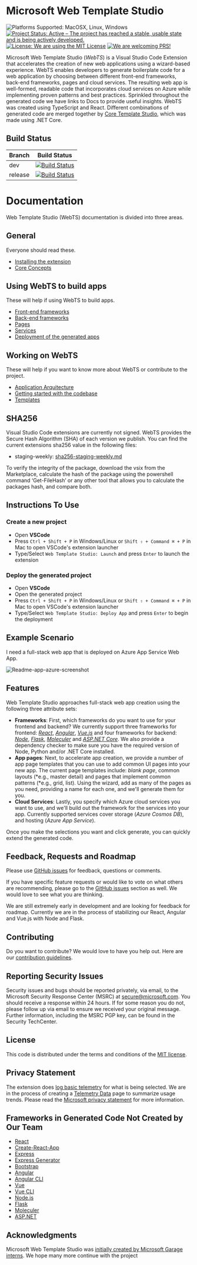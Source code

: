 # Microsoft Web Template Studio

<img src="https://img.shields.io/badge/platform-linux--64%20%7C%20win--64%20%7C%20osx--64%20-lightgrey.svg" alt="Platforms Supported: MacOSX, Linux, Windows"/> <a href="https://www.repostatus.org/#active"><img src="https://www.repostatus.org/badges/latest/active.svg" alt="Project Status: Active – The project has reached a stable, usable state and is being actively developed." /></a> <a href="LICENSE"><img src="https://img.shields.io/badge/license-MIT-blue.svg" alt="License: We are using the MIT License"></a> <a href="CONTRIBUTING.md"><img src="https://img.shields.io/badge/PRs-Welcome-brightgreen.svg" alt="We are welcoming PRS!"></a>

Microsoft Web Template Studio (_WebTS_) is a Visual Studio Code Extension that accelerates the creation of new web applications using a
wizard-based experience. WebTS enables developers to generate boilerplate code for a web application
by choosing between different front-end frameworks, back-end frameworks, pages and cloud services.
The resulting web app is well-formed, readable code that incorporates cloud services on
Azure while implementing proven patterns and best practices. Sprinkled throughout the generated code we have links to
Docs to provide useful insights. WebTS was created using TypeScript and React. Different combinations of generated code
are merged together by [Core Template Studio](https://github.com/Microsoft/CoreTemplateStudio), which was made using .NET Core.

## Build Status

| Branch  |                                                                                                                Build Status                                                                                                                 |
| :------ | :-----------------------------------------------------------------------------------------------------------------------------------------------------------------------------------------------------------------------------------------: |
| dev     |    [![Build Status](https://winappstudio.visualstudio.com/Vegas/_apis/build/status/WebTemplateStudio%20-%20CI%20and%20Deploy?branchName=dev)](https://winappstudio.visualstudio.com/Vegas/_build/latest?definitionId=158&branchName=dev)    |
| release |   [![Build Status](https://winappstudio.visualstudio.com/Vegas/_apis/build/status/webTS/webts.staging.version.create?branchName=release)](https://winappstudio.visualstudio.com/Vegas/_build/latest?definitionId=161&branchName=release)    |

# Documentation
Web Template Studio (WebTS) documentation is divided into three areas.


## General
Everyone should read these.

- [Installing the extension](/docs/install.md)
- [Core Concepts](/docs/concepts.md)

## Using WebTS to build apps
These will help if using WebTS to build apps.

- [Front-end frameworks](docs/generated-apps/frontend-frameworks/readme.md)
- [Back-end frameworks](docs/generated-apps/backend-frameworks/readme.md)
- [Pages](docs/generated-apps/pages/readme.md)
- [Services](docs/generated-apps/services/readme.md)
- [Deployment of the generated apps](docs/generated-apps/deployment.md)


## Working on WebTS
These will help if you want to know more about WebTS or contribute to the project.

- [Application Arquitecture](docs/contributing/application-architecture.md)
- [Getting started with the codebase](/docs/contributing/getting-started-developers.md)
- [Templates](./contributing/templates.md)

## SHA256

Visual Studio Code extensions are currently not signed. WebTS provides the Secure Hash Algorithm (SHA) of each version we publish. You can find the current extensions sha256 value in the following files:

- staging-weekly: [sha256-staging-weekly.md](sha256-staging-weekly.md)

To verify the integrity of the package, download the vsix from the Marketplace, calculate the hash of the package using the powershell command ‘Get-FileHash’ or any other tool that allows you to calculate the packages hash, and compare both.

## Instructions To Use

### Create a new project

- Open **VSCode**
- Press `Ctrl + Shift + P` in Windows/Linux or `Shift ⇧ + Command ⌘ + P` in Mac to open VSCode's extension launcher
- Type/Select `Web Template Studio: Launch` and press `Enter` to launch the extension

### Deploy the generated project

- Open **VSCode**
- Open the generated project
- Press `Ctrl + Shift + P` in Windows/Linux or `Shift ⇧ + Command ⌘ + P` in Mac to open VSCode's extension launcher
- Type/Select `Web Template Studio: Deploy App` and press `Enter` to begin the deployment

## Example Scenario

I need a full-stack web app that is deployed on Azure App Service Web App.

![Readme-app-azure-screenshot](./docs/resources/readme-app-azure-screenshot.png)

## Features

Web Template Studio approaches full-stack web app creation using the following three attribute sets:

- **Frameworks**: First, which frameworks do you want to use for your frontend and backend? We currently support three frameworks for frontend: _[React](https://reactjs.org/)_, _[Angular](https://angular.io/)_, _[Vue.js](https://vuejs.org/)_ and four frameworks for backend: _[Node](https://nodejs.org/en/)_, _[Flask](http://flask.pocoo.org/)_,  _[Moleculer](https://moleculer.services/)_ and _[ASP.NET Core](https://dotnet.microsoft.com/apps/aspnet)_. We also provide a dependency checker to make sure you have the required version of Node, Python and/or .NET Core installed.
- **App pages**: Next, to accelerate app creation, we provide a number of app page templates that you can use to add common UI pages into your new app. The current page templates include: _blank page_, common layouts (*e.g., master detail) and pages that implement common patterns (*e.g., grid, list). Using the wizard, add as many of the pages as you need, providing a name for each one, and we'll generate them for you.
- **Cloud Services**: Lastly, you specify which Azure cloud services you want to use, and we'll build out the framework for the services into your app. Currently supported services cover storage (_Azure Cosmos DB_), and hosting (_Azure App Service_).

Once you make the selections you want and click generate, you can quickly extend the generated code.

## Feedback, Requests and Roadmap

Please use [GitHub issues](https://github.com/Microsoft/WebTemplateStudio/issues) for feedback, questions or comments.

If you have specific feature requests or would like to vote on what others are recommending, please go to the [GitHub issues](https://github.com/Microsoft/WebTemplateStudio/issues) section as well. We would love to see what you are thinking.

We are still extremely early in development and are looking for feedback for roadmap. Currently we are in the process of stabilizing our React, Angular and Vue.js with Node and Flask.

## Contributing

Do you want to contribute? We would love to have you help out. Here are our [contribution guidelines](CONTRIBUTING.md).

## Reporting Security Issues

Security issues and bugs should be reported privately, via email, to the Microsoft Security Response Center (MSRC) at secure@microsoft.com. You should receive a response within 24 hours. If for some reason you do not, please follow up via email to ensure we received your original message. Further information, including the MSRC PGP key, can be found in the Security TechCenter.

## License

This code is distributed under the terms and conditions of the [MIT license](LICENSE.md).

## Privacy Statement

The extension does [log basic telemetry](docs/telemetry.md) for what is being selected. We are in the process of creating a [Telemetry Data](docs/telemetryData.md) page to summarize usage trends. Please read the [Microsoft privacy statement](http://go.microsoft.com/fwlink/?LinkId=521839) for more information.

## Frameworks in Generated Code Not Created by Our Team

- [React](https://reactjs.org/)
- [Create-React-App](https://github.com/facebook/create-react-app)
- [Express](https://expressjs.com/)
- [Express Generator](https://expressjs.com/en/starter/generator.html)
- [Bootstrap](https://getbootstrap.com/)
- [Angular](https://angular.io/)
- [Angular CLI](https://angular.io/cli)
- [Vue](https://vuejs.org/)
- [Vue CLI](https://cli.vuejs.org/)
- [Node.js](https://nodejs.org/en/)
- [Flask](http://flask.pocoo.org/)
- [Moleculer](https://moleculer.services)
- [ASP.NET](https://dotnet.microsoft.com/apps/aspnet)

## Acknowledgments

Microsoft Web Template Studio was [initially created by Microsoft Garage interns](docs/acknowledgments.md). We hope many more continue with the project
